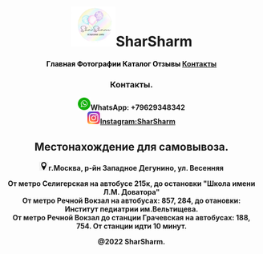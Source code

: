 <!DOCTYPE html>
<html>
<head>
<meta charset="utf-8" />
      <title>Контакты</title>
    <link rel="stylesheet" href="../style.css">
</head>
<body>
<h1>
    <style='font-size:100px'><center><img src="photo/ph/Снимок%20экрана%202022-01-12%20153510.png" width="90px">SharSharm</center></style>
</h1>
<p>
    <b>
    <center><a href="../index.md" style="color: black;text-decoration: none">Главная</a>
    <a href="./photo.html" style="color: black;text-decoration: none">Фотографии</a>
       <a href="./catalog.html" style="color: black;text-decoration: none">Каталог</a>
         <b><a href="./descript.html" style="color: black;text-decoration: none">Отзывы</a></b>
        <ins>Контакты</ins></center></b>
</p>
<h3>
    <center>Контакты.</center>
</h3>
<p><center><b><img src="photo/ph/logo-whatsapp.png" width="25px">WhatsApp: +79629348342<br>
    <a href="https://www.instagram.com/sharsharm.ru/" class="contacts" target="_blank"> <img src="photo/ph/instagram-icon.png" width="25px">Instagram:SharSharm </a> </b> </center>
</p>
<div class="line"></div>
<h2>
    <center><b>Местонахождение для самовывоза.</b></center>
</h2>
<p>
<center><img src="photo/ph/тык.png" width="18px"><b>г.Москва, р-йн Западное Дегунино, ул. Весенняя</b></center> </p>
<p>
    <center><b>От метро Селигерская на автобусе 215к, до остановки "Школа имени Л.М. Доватора"<br>
    От метро Речной Вокзал на автобусах: 857, 284, до отановки: Институт педиатрии им.Вельтищева.<br>
    От метро Речной Вокзал до станции Грачевская на автобусах: 188, 754. От станции идти 10 минут.</b></center>
</p>
<div class="line"></div>
<center><b>@2022 SharSharm. </b> </center>

</body>
</html>
